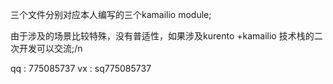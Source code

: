 三个文件分别对应本人编写的三个kamailio module;


由于涉及的场景比较特殊，没有普适性，如果涉及kurento +kamailio 技术栈的二次开发可以交流;/n


qq :  775085737
vx :  sq775085737
